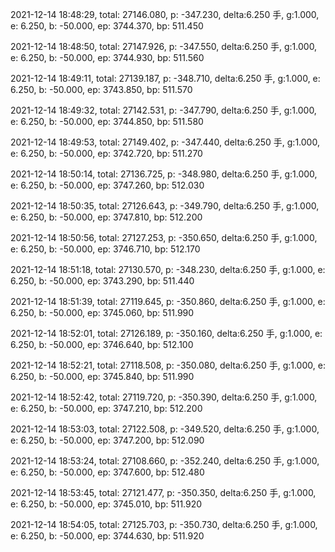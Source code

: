 2021-12-14 18:48:29, total: 27146.080, p: -347.230, delta:6.250 手, g:1.000, e: 6.250, b: -50.000, ep: 3744.370, bp: 511.450

2021-12-14 18:48:50, total: 27147.926, p: -347.550, delta:6.250 手, g:1.000, e: 6.250, b: -50.000, ep: 3744.930, bp: 511.560

2021-12-14 18:49:11, total: 27139.187, p: -348.710, delta:6.250 手, g:1.000, e: 6.250, b: -50.000, ep: 3743.850, bp: 511.570

2021-12-14 18:49:32, total: 27142.531, p: -347.790, delta:6.250 手, g:1.000, e: 6.250, b: -50.000, ep: 3744.850, bp: 511.580

2021-12-14 18:49:53, total: 27149.402, p: -347.440, delta:6.250 手, g:1.000, e: 6.250, b: -50.000, ep: 3742.720, bp: 511.270

2021-12-14 18:50:14, total: 27136.725, p: -348.980, delta:6.250 手, g:1.000, e: 6.250, b: -50.000, ep: 3747.260, bp: 512.030

2021-12-14 18:50:35, total: 27126.643, p: -349.790, delta:6.250 手, g:1.000, e: 6.250, b: -50.000, ep: 3747.810, bp: 512.200

2021-12-14 18:50:56, total: 27127.253, p: -350.650, delta:6.250 手, g:1.000, e: 6.250, b: -50.000, ep: 3746.710, bp: 512.170

2021-12-14 18:51:18, total: 27130.570, p: -348.230, delta:6.250 手, g:1.000, e: 6.250, b: -50.000, ep: 3743.290, bp: 511.440

2021-12-14 18:51:39, total: 27119.645, p: -350.860, delta:6.250 手, g:1.000, e: 6.250, b: -50.000, ep: 3745.060, bp: 511.990

2021-12-14 18:52:01, total: 27126.189, p: -350.160, delta:6.250 手, g:1.000, e: 6.250, b: -50.000, ep: 3746.640, bp: 512.100

2021-12-14 18:52:21, total: 27118.508, p: -350.080, delta:6.250 手, g:1.000, e: 6.250, b: -50.000, ep: 3745.840, bp: 511.990

2021-12-14 18:52:42, total: 27119.720, p: -350.390, delta:6.250 手, g:1.000, e: 6.250, b: -50.000, ep: 3747.210, bp: 512.200

2021-12-14 18:53:03, total: 27122.508, p: -349.520, delta:6.250 手, g:1.000, e: 6.250, b: -50.000, ep: 3747.200, bp: 512.090

2021-12-14 18:53:24, total: 27108.660, p: -352.240, delta:6.250 手, g:1.000, e: 6.250, b: -50.000, ep: 3747.600, bp: 512.480

2021-12-14 18:53:45, total: 27121.477, p: -350.350, delta:6.250 手, g:1.000, e: 6.250, b: -50.000, ep: 3745.010, bp: 511.920

2021-12-14 18:54:05, total: 27125.703, p: -350.730, delta:6.250 手, g:1.000, e: 6.250, b: -50.000, ep: 3744.630, bp: 511.920